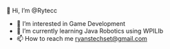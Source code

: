 👋 Hi, I’m @Rytecc
- 👀 I’m interested in Game Development
- 🌱 I’m currently learning Java Robotics using WPILIb
- 📫 How to reach me ryanstechset@gmail.com

<!---
Rytecc/Rytecc is a ✨ special ✨ repository because its `README.md` (this file) appears on your GitHub profile.
You can click the Preview link to take a look at your changes.
--->
